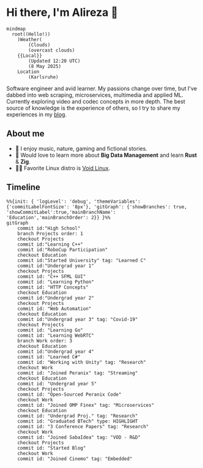 Hi there, I'm Alireza :wave:
===========================
```mermaid
mindmap
  root((Hello!))
    )Weather(
        (Clouds)
        (overcast clouds)
    {{Local}}
        (Updated 12:20 UTC)
        (8 May 2025)
    Location
        (Karlsruhe)
```
 
Software engineer and avid learner. My passions change over time, but I've dabbed into web scraping, microservices, multimedia and applied ML. Currently exploring video and codec concepts in more depth. The best source of knowledge is the experience of others, so I try to share my experiences in my [blog](https://xosrov.github.io/).  

## About me  
- 🌱 I enjoy music, nature, gaming and fictional stories.  
- 🤔 Would love to learn more about __Big Data Management__ and learn __Rust__ & __Zig__.  
- 👨‍💻 Favorite Linux distro is [Void Linux](https://voidlinux.org/).  

## Timeline
```mermaid
%%{init: { 'logLevel': 'debug', 'themeVariables': {'commitLabelFontSize': '8px'}, 'gitGraph': {'showBranches': true, 'showCommitLabel':true,'mainBranchName': 'Education','mainBranchOrder': 2}} }%%
gitGraph
    commit id:"High School"
    branch Projects order: 1
    checkout Projects
    commit id:"Learning C++"
    commit id:"RoboCup Participation"
    checkout Education
    commit id:"Started University" tag: "Learned C"
    commit id:"Undergrad year 1"
    checkout Projects
    commit id: "C++ SFML GUI"
    commit id: "Learning Python"
    commit id: "HTTP Concepts"
    checkout Education
    commit id:"Undergrad year 2"
    checkout Projects
    commit id: "Web Automation"
    checkout Education
    commit id:"Undergrad year 3" tag: "Covid-19"
    checkout Projects
    commit id: "Learning Go"
    commit id: "Learning WebRTC"
    branch Work order: 3
    checkout Education
    commit id:"Undergrad year 4"
    commit id: "Learned C#"
    commit id: "Working with Unity" tag: "Research"
    checkout Work
    commit id: "Joined Peranix" tag: "Streaming"
    checkout Education
    commit id: "Undergrad year 5"
    checkout Projects
    commit id: "Open-Sourced Peranix Code"
    checkout Work
    commit id: "Joined OMP Finex" tag: "Microservices"
    checkout Education
    commit id: "Undergrad Proj." tag: "Research"
    commit id: "Graduated BTech" type: HIGHLIGHT
    commit id: "3 Conference Papers" tag: "Research"
    checkout Work
    commit id: "Joined SabaIdea" tag: "VOD - R&D"
    checkout Projects
    commit id: "Started Blog"
    checkout Work
    commit id: "Joined Cinemo" tag: "Embedded"
```